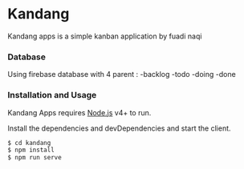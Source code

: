 # Kandang

Kandang apps is a simple kanban application by fuadi naqi

### Database

Using firebase database with 4 parent :
-backlog
-todo
-doing
-done

### Installation and Usage

Kandang Apps requires [Node.js](https://nodejs.org/) v4+ to run.

Install the dependencies and devDependencies and start the client.

```sh
$ cd kandang
$ npm install
$ npm run serve
```
